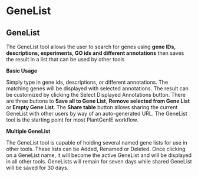 # GeneList

## GeneList

The GeneList tool allows the user to search for genes using **gene IDs, descriptions, experiments, GO ids and different annotations** then saves the result in a list that can be used by other tools

**Basic Usage**

Simply type in gene ids, descriptions, or different annotations. The matching genes will be displayed with selected annotations. The result can be customized by clicking the Select Displayed Annotations button. There are three buttons to **Save all to Gene List**, **Remove selected from Gene List** or **Empty Gene List**. The **Share table** button allows sharing the current GeneList with other users by way of an auto-generated URL. The GeneList tool is the starting point for most PlantGenIE workflow.

**Multiple GeneList**

The GeneList tool is capable of holding several named gene lists for use in other tools. These lists can be Added, Renamed or Deleted. Once clicking on a GeneList name, it will become the active GeneList and will be displayed in all other tools. GeneLists will remain for seven days while shared GeneList will be saved for 30 days.

